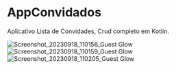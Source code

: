 # AppConvidados

Aplicativo Lista de Convidades, Crud completo em Kotlin.

![Screenshot_20230918_110156_Guest Glow](https://github.com/jessicalves/AppConvidados/assets/48735842/ada119c4-1120-4644-a2ca-3134b8bfdc2e)
![Screenshot_20230918_110159_Guest Glow](https://github.com/jessicalves/AppConvidados/assets/48735842/2d1ace36-388c-43c0-8639-a56e2ce3a0b4)
![Screenshot_20230918_110205_Guest Glow](https://github.com/jessicalves/AppConvidados/assets/48735842/930fca15-6a09-4d77-98bd-9af9bcf86de1)
